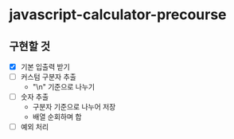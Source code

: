 # javascript-calculator-precourse

## 구현할 것
- [x] 기본 입출력 받기
- [ ] 커스텀 구분자 추출
  - "\n" 기준으로 나누기
- [ ] 숫자 추출
  - 구분자 기준으로 나누어 저장
  - 배열 순회하며 합
- [ ] 예외 처리